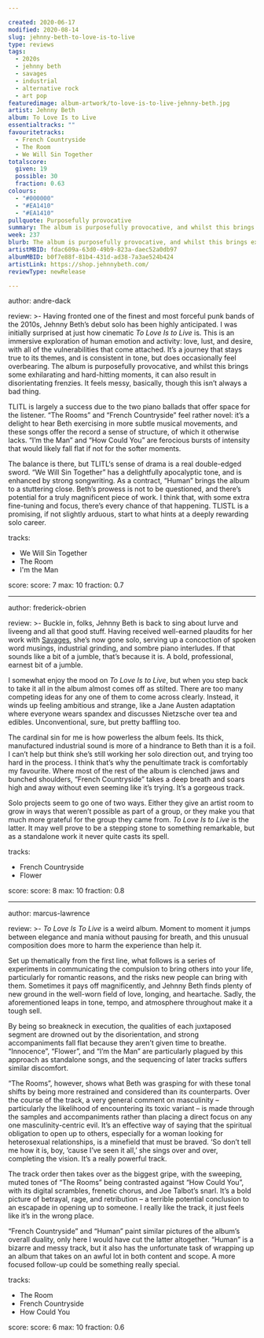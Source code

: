 ```yaml
---

created: 2020-06-17
modified: 2020-08-14
slug: jehnny-beth-to-love-is-to-live
type: reviews
tags:
  - 2020s
  - jehnny beth
  - savages
  - industrial
  - alternative rock
  - art pop
featuredimage: album-artwork/to-love-is-to-live-jehnny-beth.jpg
artist: Jehnny Beth
album: To Love Is to Live
essentialtracks: ""
favouritetracks:
  - French Countryside
  - The Room
  - We Will Sin Together
totalscore:
  given: 19
  possible: 30
  fraction: 0.63
colours:
  - "#000000"
  - "#EA1410"
  - "#EA1410"
pullquote: Purposefully provocative
summary: The album is purposefully provocative, and whilst this brings exhilarating and hard-hitting moments, it can also result in disorientating frenzies. It feels messy, basically, though this isn't always a bad thing.
week: 237
blurb: The album is purposefully provocative, and whilst this brings exhilarating and hard-hitting moments, it can also result in disorientating frenzies.
artistMBID: fdac609a-63d0-49b9-823a-daec52a0db97
albumMBID: b0f7e88f-81b4-431d-ad38-7a3ae524b424
artistLink: https://shop.jehnnybeth.com/
reviewType: newRelease

---
```


author: andre-dack

review: >-
  Having fronted one of the finest and most forceful punk bands of the 2010s, Jehnny Beth’s debut solo has been highly anticipated. I was initially surprised at just how cinematic *To Love Is to Live* is. This is an immersive exploration of human emotion and activity: love, lust, and desire, with all of the vulnerabilities that come attached. It’s a journey that stays true to its themes, and is consistent in tone, but does occasionally feel overbearing. The album is purposefully provocative, and whilst this brings some exhilarating and hard-hitting moments, it can also result in disorientating frenzies. It feels messy, basically, though this isn’t always a bad thing.

  TLITL is largely a success due to the two piano ballads that offer space for the listener. “The Rooms” and “French Countryside” feel rather novel: it’s a delight to hear Beth exercising in more subtle musical movements, and these songs offer the record a sense of structure, of which it otherwise lacks. “I’m the Man” and “How Could You” are ferocious bursts of intensity that would likely fall flat if not for the softer moments.

  The balance is there, but TLITL‘s sense of drama is a real double-edged sword. “We Will Sin Together” has a delightfully apocalyptic tone, and is enhanced by strong songwriting. As a contract, “Human” brings the album to a stuttering close. Beth’s prowess is not to be questioned, and there’s potential for a truly magnificent piece of work. I think that, with some extra fine-tuning and focus, there’s every chance of that happening. TLISTL is a promising, if not slightly arduous, start to what hints at a deeply rewarding solo career.

tracks:
  - We Will Sin Together
  - The Room
  - I'm the Man

score:
  score: 7
  max: 10
  fraction: 0.7

---

author: frederick-obrien

review: >-
  Buckle in, folks, Jehnny Beth is back to sing about lurve and liveeng and all that good stuff. Having received well-earned plaudits for her work with [Savages](/reviews/savages-adore-life/), she’s now gone solo, serving up a concoction of spoken word musings, industrial grinding, and sombre piano interludes. If that sounds like a bit of a jumble, that’s because it is. A bold, professional, earnest bit of a jumble.

  I somewhat enjoy the mood on *To Love Is to Live*, but when you step back to take it all in the album almost comes off as stilted. There are too many competing ideas for any one of them to come across clearly. Instead, it winds up feeling ambitious and strange, like a Jane Austen adaptation where everyone wears spandex and discusses Nietzsche over tea and edibles. Unconventional, sure, but pretty baffling too.

  The cardinal sin for me is how powerless the album feels. Its thick, manufactured industrial sound is more of a hindrance to Beth than it is a foil. I can’t help but think she’s still working her solo direction out, and trying too hard in the process. I think that’s why the penultimate track is comfortably my favourite. Where most of the rest of the album is clenched jaws and bunched shoulders, “French Countryside” takes a deep breath and soars high and away without even seeming like it’s trying. It’s a gorgeous track.

  Solo projects seem to go one of two ways. Either they give an artist room to grow in ways that weren’t possible as part of a group, or they make you that much more grateful for the group they came from. *To Love Is to Live* is the latter. It may well prove to be a stepping stone to something remarkable, but as a standalone work it never quite casts its spell.

tracks:
  - French Countryside
  - Flower

score:
  score: 8
  max: 10
  fraction: 0.8

---

author: marcus-lawrence

review: >-
  *To Love Is To Live* is a weird album. Moment to moment it jumps between elegance and mania without pausing for breath, and this unusual composition does more to harm the experience than help it.

  Set up thematically from the first line, what follows is a series of experiments in communicating the compulsion to bring others into your life, particularly for romantic reasons, and the risks new people can bring with them. Sometimes it pays off magnificently, and Jehnny Beth finds plenty of new ground in the well-worn field of love, longing, and heartache. Sadly, the aforementioned leaps in tone, tempo, and atmosphere throughout make it a tough sell.

  By being so breakneck in execution, the qualities of each juxtaposed segment are drowned out by the disorientation, and strong accompaniments fall flat because they aren’t given time to breathe. “Innocence”, “Flower”, and “I’m the Man” are particularly plagued by this approach as standalone songs, and the sequencing of later tracks suffers similar discomfort.

  “The Rooms”, however, shows what Beth was grasping for with these tonal shifts by being more restrained and considered than its counterparts. Over the course of the track, a very general comment on masculinity – particularly the likelihood of encountering its toxic variant – is made through the samples and accompaniments rather than placing a direct focus on any one masculinity-centric evil. It’s an effective way of saying that the spiritual obligation to open up to others, especially for a woman looking for heterosexual relationships, is a minefield that must be braved. ‘So don’t tell me how it is, boy, ‘cause I’ve seen it all,’ she sings over and over, completing the vision. It’s a really powerful track.

  The track order then takes over as the biggest gripe, with the sweeping, muted tones of “The Rooms” being contrasted against “How Could You”, with its digital scrambles, frenetic chorus, and Joe Talbot’s snarl. It’s a bold picture of betrayal, rage, and retribution – a terrible potential conclusion to an escapade in opening up to someone. I really like the track, it just feels like it’s in the wrong place.

  “French Countryside” and “Human” paint similar pictures of the album’s overall duality, only here I would have cut the latter altogether. “Human” is a bizarre and messy track, but it also has the unfortunate task of wrapping up an album that takes on an awful lot in both content and scope. A more focused follow-up could be something really special.

tracks:
  - The Room
  - French Countryside
  - How Could You

score:
  score: 6
  max: 10
  fraction: 0.6